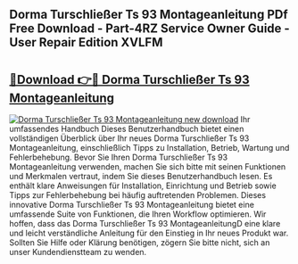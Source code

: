 ## Dorma Turschließer Ts 93 Montageanleitung PDf Free Download - Part-4RZ Service Owner Guide - User Repair Edition XVLFM

# <h2><a href="http://df6h1z.blite.top/?on=Dorma+Turschlie%c3%9fer+Ts+93+Montageanleitung">🔗Download 👉🔴 Dorma Turschließer Ts 93 Montageanleitung</a></h2>

[![Dorma Turschließer Ts 93 Montageanleitung new download](https://i.imgur.com/lujVjoI.png)](http://df6h1z.blite.top/?on=Dorma+Turschlie%c3%9fer+Ts+93+Montageanleitung)
Ihr umfassendes Handbuch Dieses Benutzerhandbuch bietet einen vollständigen Überblick über Ihr neues Dorma Turschließer Ts 93 Montageanleitung, einschließlich Tipps zu Installation, Betrieb, Wartung und Fehlerbehebung. Bevor Sie Ihren Dorma Turschließer Ts 93 Montageanleitung verwenden, machen Sie sich bitte mit seinen Funktionen und Merkmalen vertraut, indem Sie dieses Benutzerhandbuch lesen. Es enthält klare Anweisungen für Installation, Einrichtung und Betrieb sowie Tipps zur Fehlerbehebung bei häufig auftretenden Problemen. Dieses innovative Dorma Turschließer Ts 93 Montageanleitung bietet eine umfassende Suite von Funktionen, die Ihren Workflow optimieren. Wir hoffen, dass das Dorma Turschließer Ts 93 MontageanleitungD eine klare und leicht verständliche Anleitung für den Einstieg in Ihr neues Produkt war. Sollten Sie Hilfe oder Klärung benötigen, zögern Sie bitte nicht, sich an unser Kundendienstteam zu wenden.
